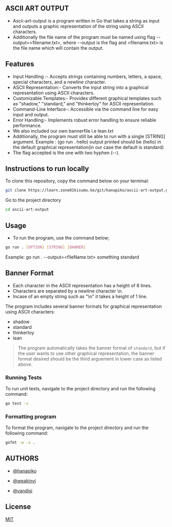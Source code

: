 ## ASCII ART OUTPUT
* Ascii-art-output is a program written in Go that takes a string as input and outputs a graphic representation of the string using ASCII characters.
* Additionally the file name of the program must be named using flag --output=<filename.txt>, where --output is the flag and <filename.txt> is the file name which will contain the output.

## Features ##
* Input Handling :-  Accepts strings containing numbers, letters, a space, special characters, and a newline character.
* ASCII Representation:- Converts the input string into a graphical representation using ASCII characters.
* Customizable Templates:- Provides different graphical templates such as "shadow," "standard," and "thinkertoy" for ASCII representation.
* Command-Line Interface-: Accessible via the command line for easy input and output.
* Error Handling:- Implements robust error handling to ensure reliable performance.
* We also included our own bannerfile i.e lean.txt
* Additionally, the program must still be able to run with a single [STRING] argument.  Example : (go run . hello) output printed should be (hello) in the default graphical representation(in our case the default is standard)
* The flag accepted is the one with two hyphen (--).
## Instructions to run locally

To clone this repository, copy the command below on your terminal:

```bash
git clone https://learn.zone01kisumu.ke/git/hanapiko/ascii-art-output.git
```

Go to the project directory
```bash
cd ascii-art-output
```
## Usage
- To run the program, use the command below;
```bash
go run . [OPTION] [STRING] [BANNER]
```
Example: go run . --output=<fileName.txt> something standard


## Banner Format
* Each character in the ASCII representation has a height of 8 lines.
* Characters are separated by a newline character \n.
* Incase of an empty string such as "\n" it takes a height of 1 line.

The program includes several banner formats for graphical representation using ASCII characters:

* shadow
* standard
* thinkertoy
* lean

>  The program automatically takes the banner format of `standard`, but if the user wants to use other graphical representation, the banner format desired should be the third arguement in lower case as listed above.

### Running Tests
To run unit tests, navigate to the project directory and run the following command:
```bash
go test -v
```

### Formatting program
To format the program, navigate to the project directory and run the following command:
```bash
gofmt -w -s .
```

## AUTHORS
- [@hanapiko](https://learn.zone01kisumu.ke/git/hanapiko)

- [@weakinyi](https://learn.zone01kisumu.ke/git/weakinyi)

- [@vandisi](https://learn.zone01kisumu.ke/git/vandisi)

## License

[MIT](https://choosealicense.com/licenses/mit/)
